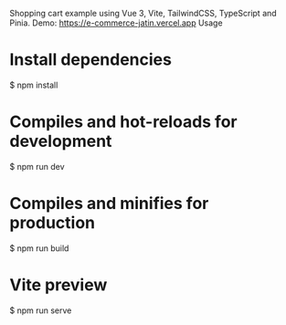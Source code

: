 Shopping cart example using Vue 3, Vite, TailwindCSS, TypeScript and Pinia.
Demo: https://e-commerce-jatin.vercel.app
Usage
# Install dependencies
$ npm install

# Compiles and hot-reloads for development
$ npm run dev

# Compiles and minifies for production
$ npm run build

# Vite preview
$ npm run serve
